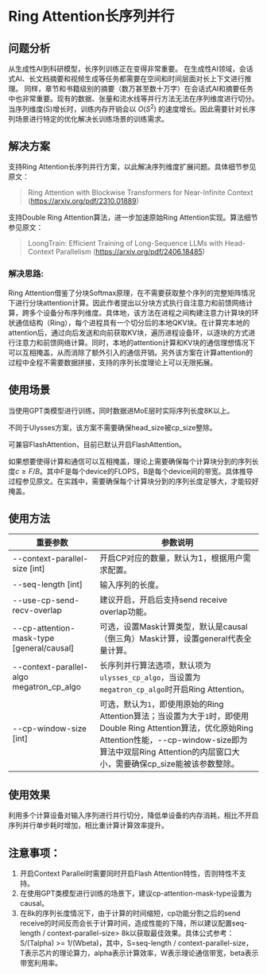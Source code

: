 # Ring Attention长序列并行

## 问题分析

从生成性AI到科研模型，长序列训练正在变得非常重要。 在生成性AI领域，会话式AI、长文档摘要和视频生成等任务都需要在空间和时间层面对长上下文进行推理。 同样，章节和书籍级别的摘要（数万甚至数十万字）在会话式AI和摘要任务中也非常重要。现有的数据、张量和流水线等并行方法无法在序列维度进行切分。当序列维度(S)增长时，训练内存开销会以 $O$($S^2$) 的速度增长。因此需要针对长序列场景进行特定的优化解决长训练场景的训练需求。

## 解决方案

支持Ring Attention长序列并行方案，以此解决序列维度扩展问题。具体细节参见原文：
> Ring Attention with Blockwise Transformers for Near-Infinite Context (https://arxiv.org/pdf/2310.01889)

支持Double Ring Attention算法，进一步加速原始Ring Attention实现。算法细节参见原文：
> LoongTrain: Efficient Training of Long-Sequence LLMs with Head-Context Parallelism (https://arxiv.org/pdf/2406.18485)

### 解决思路:

Ring Attention借鉴了分块Softmax原理，在不需要获取整个序列的完整矩阵情况下进行分块attention计算。因此作者提出以分块方式执行自注意力和前馈网络计算，跨多个设备分布序列维度。具体地，该方法在进程之间构建注意力计算块的环状通信结构（Ring），每个进程具有一个切分后的本地QKV块。在计算完本地的attention后，通过向后发送和向前获取KV块，遍历进程设备环，以逐块的方式进行注意力和前馈网络计算。同时，本地的attention计算和KV块的通信理想情况下可以互相掩盖，从而消除了额外引入的通信开销。另外该方案在计算attention的过程中全程不需要数据拼接，支持的序列长度理论上可以无限拓展。

## 使用场景

当使用GPT类模型进行训练，同时数据进MoE层时实际序列长度8K以上。

不同于Ulysses方案，该方案不需要确保head_size被cp_size整除。

可兼容FlashAttention，目前已默认开启FlashAttention。

如果想要使得计算和通信可以互相掩盖，理论上需要确保每个计算块分到的序列长度$c \geq F/B$。其中F是每个device的FLOPS，B是每个device间的带宽。具体推导过程参见原文。在实践中，需要确保每个计算块分到的序列长度足够大，才能较好掩盖。


## 使用方法

|     重要参数| 参数说明  |
|  ----  | ----  |
|--context-parallel-size [int] |开启CP对应的数量，默认为1，根据用户需求配置。|
|--seq-length [int] |输入序列的长度。|
|--use-cp-send-recv-overlap |建议开启，开启后支持send receive overlap功能。|
| --cp-attention-mask-type [general/causal] | 可选，设置Mask计算类型，默认是causal（倒三角）Mask计算，设置general代表全量计算。|
|--context-parallel-algo megatron_cp_algo |长序列并行算法选项，默认项为`ulysses_cp_algo`，当设置为`megatron_cp_algo`时开启Ring Attention。|
|--cp-window-size [int] | 可选，默认为`1`，即使用原始的Ring Attention算法；当设置为大于`1`时，即使用Double Ring Attention算法，优化原始Ring Attention性能，--cp-window-size即为算法中双层Ring Attention的内层窗口大小，需要确保cp_size能被该参数整除。|

## 使用效果

利用多个计算设备对输入序列进行并行切分，降低单设备的内存消耗，相比不开启序列并行单步耗时增加，相比重计算计算效率提升。


## 注意事项：

1. 开启Context Parallel时需要同时开启Flash Attention特性，否则特性不支持。
2. 在使用GPT类模型进行训练的场景下，建议cp-attention-mask-type设置为causal。
3. 在8k的序列长度情况下，由于计算的时间缩短，cp功能分割之后的send receive的时间反而会长于计算时间，造成性能的下降，所以建议配置seq-length / context-parallel-size> 8k以获取最佳效果。具体公式参考：S/(Talpha) >= 1/(Wbeta)，其中，S=seq-length / context-parallel-size， T表示芯片的理论算力，alpha表示计算效率，W表示理论通信带宽，beta表示带宽利用率。
